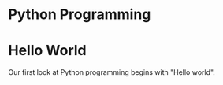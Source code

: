 # Python Programming
# Hello World
Our first look at Python programming begins with "Hello world". 
